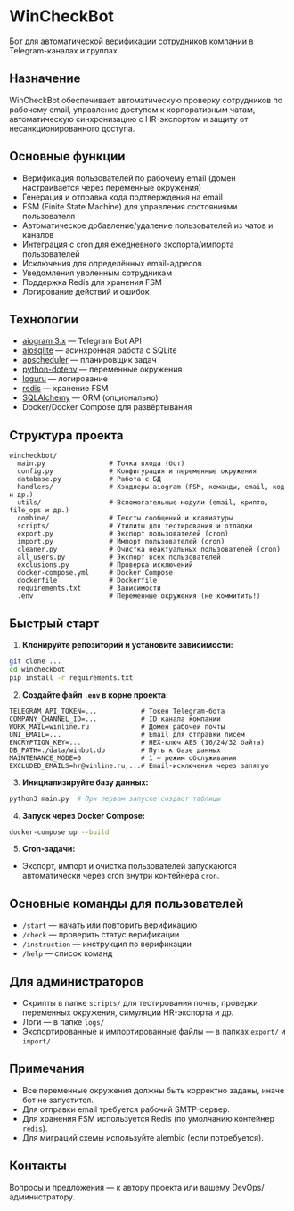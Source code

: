 # WinCheckBot

Бот для автоматической верификации сотрудников компании в Telegram-каналах и группах.

## Назначение

WinCheckBot обеспечивает автоматическую проверку сотрудников по рабочему email, управление доступом к корпоративным чатам, автоматическую синхронизацию с HR-экспортом и защиту от несанкционированного доступа.

## Основные функции

- Верификация пользователей по рабочему email (домен настраивается через переменные окружения)
- Генерация и отправка кода подтверждения на email
- FSM (Finite State Machine) для управления состояниями пользователя
- Автоматическое добавление/удаление пользователей из чатов и каналов
- Интеграция с cron для ежедневного экспорта/импорта пользователей
- Исключения для определённых email-адресов
- Уведомления уволенным сотрудникам
- Поддержка Redis для хранения FSM
- Логирование действий и ошибок

## Технологии

- [aiogram 3.x](https://docs.aiogram.dev/) — Telegram Bot API
- [aiosqlite](https://github.com/omnilib/aiosqlite) — асинхронная работа с SQLite
- [apscheduler](https://apscheduler.readthedocs.io/) — планировщик задач
- [python-dotenv](https://github.com/theskumar/python-dotenv) — переменные окружения
- [loguru](https://github.com/Delgan/loguru) — логирование
- [redis](https://redis.io/) — хранение FSM
- [SQLAlchemy](https://www.sqlalchemy.org/) — ORM (опционально)
- Docker/Docker Compose для развёртывания

## Структура проекта

```
wincheckbot/
  main.py                # Точка входа (бот)
  config.py              # Конфигурация и переменные окружения
  database.py            # Работа с БД
  handlers/              # Хэндлеры aiogram (FSM, команды, email, код и др.)
  utils/                 # Вспомогательные модули (email, крипто, file_ops и др.)
  combine/               # Тексты сообщений и клавиатуры
  scripts/               # Утилиты для тестирования и отладки
  export.py              # Экспорт пользователей (cron)
  import.py              # Импорт пользователей (cron)
  cleaner.py             # Очистка неактуальных пользователей (cron)
  all_users.py           # Экспорт всех пользователей
  exclusions.py          # Проверка исключений
  docker-compose.yml     # Docker Compose
  dockerfile             # Dockerfile
  requirements.txt       # Зависимости
  .env                   # Переменные окружения (не коммитить!)
```

## Быстрый старт

1. **Клонируйте репозиторий и установите зависимости:**

```bash
git clone ...
cd wincheckbot
pip install -r requirements.txt
```

2. **Создайте файл `.env` в корне проекта:**

```
TELEGRAM_API_TOKEN=...           # Токен Telegram-бота
COMPANY_CHANNEL_ID=...           # ID канала компании
WORK_MAIL=winline.ru             # Домен рабочей почты
UNI_EMAIL=...                    # Email для отправки писем
ENCRYPTION_KEY=...               # HEX-ключ AES (16/24/32 байта)
DB_PATH=./data/winbot.db         # Путь к базе данных
MAINTENANCE_MODE=0               # 1 — режим обслуживания
EXCLUDED_EMAILS=hr@winline.ru,...# Email-исключения через запятую
```

3. **Инициализируйте базу данных:**

```bash
python3 main.py  # При первом запуске создаст таблицы
```

4. **Запуск через Docker Compose:**

```bash
docker-compose up --build
```

5. **Cron-задачи:**

- Экспорт, импорт и очистка пользователей запускаются автоматически через cron внутри контейнера `cron`.

## Основные команды для пользователей

- `/start` — начать или повторить верификацию
- `/check` — проверить статус верификации
- `/instruction` — инструкция по верификации
- `/help` — список команд

## Для администраторов

- Скрипты в папке `scripts/` для тестирования почты, проверки переменных окружения, симуляции HR-экспорта и др.
- Логи — в папке `logs/`
- Экспортированные и импортированные файлы — в папках `export/` и `import/`

## Примечания

- Все переменные окружения должны быть корректно заданы, иначе бот не запустится.
- Для отправки email требуется рабочий SMTP-сервер.
- Для хранения FSM используется Redis (по умолчанию контейнер `redis`).
- Для миграций схемы используйте alembic (если потребуется).

## Контакты

Вопросы и предложения — к автору проекта или вашему DevOps/администратору. 